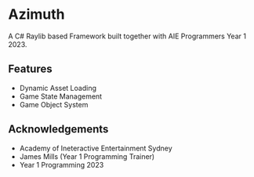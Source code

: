 
# Azimuth

A C# Raylib based Framework built together with AIE Programmers Year 1 2023.


## Features

- Dynamic Asset Loading
- Game State Management
- Game Object System


## Acknowledgements

 - Academy of Ineteractive Entertainment Sydney
 - James Mills (Year 1 Programming Trainer)
 - Year 1 Programming 2023

